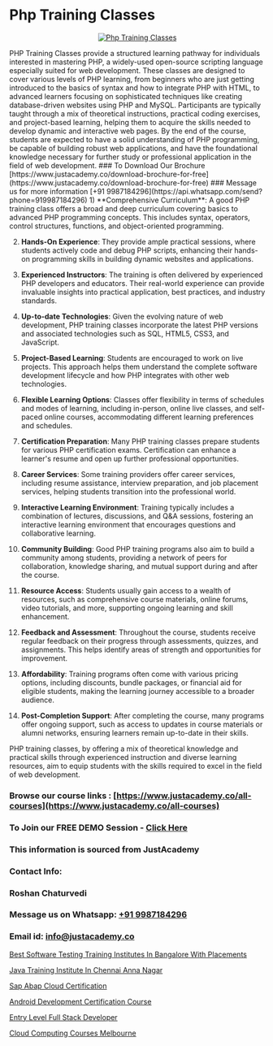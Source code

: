 # Php Training Classes

<p align="center">
  <a href="https://justacademy.co/course-detail/php-training">
    <img src="https://justacademy.co/storage2/course_image/1676637155_course_image.webp" alt="Php Training Classes">
  </a>
</p>
PHP Training Classes provide a structured learning pathway for individuals interested in mastering PHP, a widely-used open-source scripting language especially suited for web development. These classes are designed to cover various levels of PHP learning, from beginners who are just getting introduced to the basics of syntax and how to integrate PHP with HTML, to advanced learners focusing on sophisticated techniques like creating database-driven websites using PHP and MySQL. Participants are typically taught through a mix of theoretical instructions, practical coding exercises, and project-based learning, helping them to acquire the skills needed to develop dynamic and interactive web pages. By the end of the course, students are expected to have a solid understanding of PHP programming, be capable of building robust web applications, and have the foundational knowledge necessary for further study or professional application in the field of web development.
### To Download Our Brochure [https://www.justacademy.co/download-brochure-for-free](https://www.justacademy.co/download-brochure-for-free)
### Message us for more information [+91 9987184296](https://api.whatsapp.com/send?phone=919987184296)
1) **Comprehensive Curriculum**: A good PHP training class offers a broad and deep curriculum covering basics to advanced PHP programming concepts. This includes syntax, operators, control structures, functions, and object-oriented programming.

2) **Hands-On Experience**: They provide ample practical sessions, where students actively code and debug PHP scripts, enhancing their hands-on programming skills in building dynamic websites and applications.

3) **Experienced Instructors**: The training is often delivered by experienced PHP developers and educators. Their real-world experience can provide invaluable insights into practical application, best practices, and industry standards.

4) **Up-to-date Technologies**: Given the evolving nature of web development, PHP training classes incorporate the latest PHP versions and associated technologies such as SQL, HTML5, CSS3, and JavaScript.

5) **Project-Based Learning**: Students are encouraged to work on live projects. This approach helps them understand the complete software development lifecycle and how PHP integrates with other web technologies.

6) **Flexible Learning Options**: Classes offer flexibility in terms of schedules and modes of learning, including in-person, online live classes, and self-paced online courses, accommodating different learning preferences and schedules.

7) **Certification Preparation**: Many PHP training classes prepare students for various PHP certification exams. Certification can enhance a learner's resume and open up further professional opportunities.

8) **Career Services**: Some training providers offer career services, including resume assistance, interview preparation, and job placement services, helping students transition into the professional world.

9) **Interactive Learning Environment**: Training typically includes a combination of lectures, discussions, and Q&A sessions, fostering an interactive learning environment that encourages questions and collaborative learning.

10) **Community Building**: Good PHP training programs also aim to build a community among students, providing a network of peers for collaboration, knowledge sharing, and mutual support during and after the course.

11) **Resource Access**: Students usually gain access to a wealth of resources, such as comprehensive course materials, online forums, video tutorials, and more, supporting ongoing learning and skill enhancement.

12) **Feedback and Assessment**: Throughout the course, students receive regular feedback on their progress through assessments, quizzes, and assignments. This helps identify areas of strength and opportunities for improvement.

13) **Affordability**: Training programs often come with various pricing options, including discounts, bundle packages, or financial aid for eligible students, making the learning journey accessible to a broader audience. 

14) **Post-Completion Support**: After completing the course, many programs offer ongoing support, such as access to updates in course materials or alumni networks, ensuring learners remain up-to-date in their skills.

PHP training classes, by offering a mix of theoretical knowledge and practical skills through experienced instruction and diverse learning resources, aim to equip students with the skills required to excel in the field of web development.

### Browse our course links : [https://www.justacademy.co/all-courses](https://www.justacademy.co/all-courses) 
### To Join our FREE DEMO Session - [Click Here](https://www.justacademy.co/register-for-course-demo)


### This information is sourced from JustAcademy
### Contact Info:
### Roshan Chaturvedi
### Message us on Whatsapp: [+91 9987184296](https://api.whatsapp.com/send?phone=919987184296)
### Email id: [info@justacademy.co](mailto:info@justacademy.co)
                
[Best Software Testing Training Institutes In Bangalore With Placements](https://www.linkedin.com/pulse/best-software-testing-training-institutes-bangalore-placements-oxc8c?trackingId=xKEW4MQD5qsUPpaHLMhayA%3D%3D&lipi=urn%3Ali%3Apage%3Ad_flagship3_company_admin%3BURLYXo%2BCRPCij0ETJnelAQ%3D%3D)

[Java Training Institute In Chennai Anna Nagar](https://www.linkedin.com/pulse/java-training-institute-chennai-anna-nagar-justacademy-chennai-b8ube?trackingId=5NAJmLDTMaGySg1avDz5RQ%3D%3D&lipi=urn%3Ali%3Apage%3Ad_flagship3_company_admin%3BKj9O4drgTv6a%2Fs28VD3x9A%3D%3D)

[Sap Abap Cloud Certification](https://medium.com/@negishivu99/sap-abap-cloud-certification-b6c97a03f34b)

[Android Development Certification Course](https://medium.com/@namusn/android-development-certification-course-87cae335b341)

[Entry Level Full Stack Developer](https://justacademyin.github.io/Articles/Entry-Level-Full-Stack-Developer)

[Cloud Computing Courses Melbourne](https://justacademyin.github.io/justacademy/cloud-computing-courses-melbourne)


